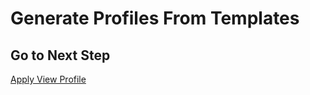 # Generate Profiles From Templates

## Go to Next Step

[Apply View Profile](./03-apply-view-profile.md)
